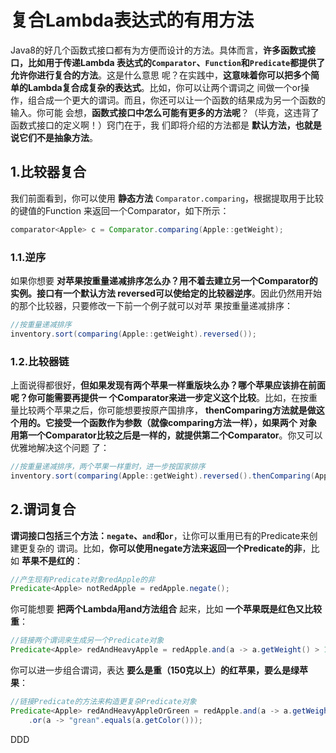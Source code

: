 复合Lambda表达式的有用方法
================================================================================
Java8的好几个函数式接口都有为方便而设计的方法。具体而言，**许多函数式接口，比如用于传递Lambda
表达式的`Comparator`、`Function`和`Predicate`都提供了允许你进行复合的方法**。这是什么意思
呢？在实践中，**这意味着你可以把多个简单的Lambda复合成复杂的表达式**。比如，你可以让两个谓词之
间做一个or操作，组合成一个更大的谓词。而且，你还可以让一个函数的结果成为另一个函数的输入。你可能
会想，**函数式接口中怎么可能有更多的方法呢**？（毕竟，这违背了函数式接口的定义啊！）窍门在于，我
们即将介绍的方法都是 **默认方法，也就是说它们不是抽象方法**。

## 1.比较器复合
我们前面看到，你可以使用 **静态方法** `Comparator.comparing`，根据提取用于比较的键值的Function
来返回一个Comparator，如下所示：
```java
comparator<Apple> c = Comparator.comparing(Apple::getWeight);
```
### 1.1.逆序
如果你想要 **对苹果按重量递减排序怎么办？用不着去建立另一个Comparator的实例。接口有一个默认方法
reversed可以使给定的比较器逆序**。因此仍然用开始的那个比较器，只要修改一下前一个例子就可以对苹
果按重量递减排序：
```java
//按重量递减排序
inventory.sort(comparing(Apple::getWeight).reversed());
```
### 1.2.比较器链
上面说得都很好，**但如果发现有两个苹果一样重版块么办？哪个苹果应该排在前面呢？你可能需要再提供一
个Comparator来进一步定义这个比较**。比如，在按重量比较两个苹果之后，你可能想要按原产国排序，
**thenComparing方法就是做这个用的。它接受一个函数作为参数（就像comparing方法一样），如果两个
对象用第一个Comparator比较之后是一样的，就提供第二个Comparator**。你又可以优雅地解决这个问题
了：
```java
//按重量递减排序，两个苹果一样重时，进一步按国家排序
inventory.sort(comparing(Apple::getWeight).reversed().thenComparing(Apple::getCountry));
```

## 2.谓词复合
**谓词接口包括三个方法：`negate`、`and`和`or`**，让你可以重用已有的Predicate来创建更复杂的
谓词。比如，**你可以使用negate方法来返回一个Predicate的非**，比如 **苹果不是红的**：
```java
//产生现有Predicate对象redApple的非
Predicate<Apple> notRedApple = redApple.negate();
```
你可能想要 **把两个Lambda用and方法组合** 起来，比如 **一个苹果既是红色又比较重**：
```java
//链接两个谓词来生成另一个Predicate对象
Predicate<Apple> redAndHeavyApple = redApple.and(a -> a.getWeight() > 150);
```
你可以进一步组合谓词，表达 **要么是重（150克以上）的红苹果，要么是绿苹果**：
```java
//链接Predicate的方法来构造更复杂Predicate对象
Predicate<Apple> redAndHeavyAppleOrGreen = redApple.and(a -> a.getWeight() > 150)
    .or(a -> "grean".equals(a.getColor()));
```
































DDD
